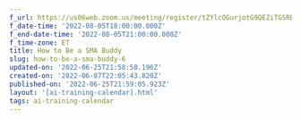 ```yaml
---
f_url: https://us06web.zoom.us/meeting/register/tZYlcOGurjotG9QEZiTGSRBfcXAIc7XGICwX
f_date-time: '2022-08-05T18:00:00.000Z'
f_end-date-time: '2022-08-05T21:00:00.000Z'
f_time-zone: ET
title: How to Be a SMA Buddy
slug: how-to-be-a-sma-buddy-6
updated-on: '2022-06-25T21:58:58.196Z'
created-on: '2022-06-07T22:05:43.820Z'
published-on: '2022-06-25T21:59:05.923Z'
layout: '[ai-training-calendar].html'
tags: ai-training-calendar
---
```



